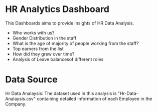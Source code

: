 # HR Analytics Dashboard
This Dashboards aims to provide insights of HR Data Analysis. 
- Who works with us?
- Gender Distribution in the staff
- What is the age of majority of people working from the staff?
- Top earners from the list
- How did they grew over time?
- Analysis of Leave balancesof different roles

# Data Source
Hr Data Analaysis: The dataset used in this analysis is "Hr-Data-Analaysis.csv" containing detailed information of each Employee in the Company.

